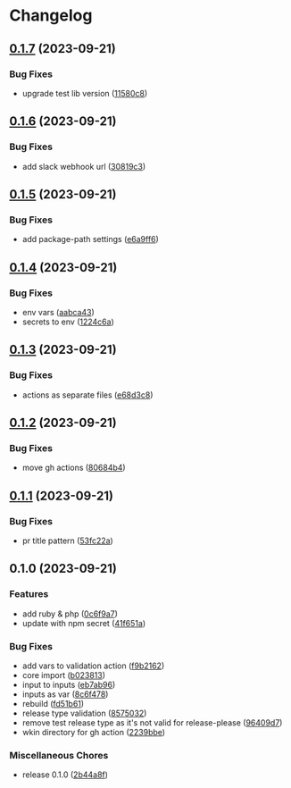 # Changelog

## [0.1.7](https://github.com/DXHeroes/gh-action-auto-release/compare/v0.1.6...v0.1.7) (2023-09-21)


### Bug Fixes

* upgrade test lib version ([11580c8](https://github.com/DXHeroes/gh-action-auto-release/commit/11580c8a006e4d343d1083df972a323410471e6d))

## [0.1.6](https://github.com/DXHeroes/gh-action-auto-release/compare/v0.1.5...v0.1.6) (2023-09-21)


### Bug Fixes

* add slack webhook url ([30819c3](https://github.com/DXHeroes/gh-action-auto-release/commit/30819c35ba7756ffc3c81222793ef91e3ecb9a9b))

## [0.1.5](https://github.com/DXHeroes/gh-action-auto-release/compare/v0.1.4...v0.1.5) (2023-09-21)


### Bug Fixes

* add package-path settings ([e6a9ff6](https://github.com/DXHeroes/gh-action-auto-release/commit/e6a9ff6ab9858d81f12571f09ca101b90066a54e))

## [0.1.4](https://github.com/DXHeroes/gh-action-auto-release/compare/v0.1.3...v0.1.4) (2023-09-21)


### Bug Fixes

* env vars ([aabca43](https://github.com/DXHeroes/gh-action-auto-release/commit/aabca43f33bc5d8b3f4dfe51bd365f6384e8567c))
* secrets to env ([1224c6a](https://github.com/DXHeroes/gh-action-auto-release/commit/1224c6a17d14e8334ca002ca18a336d7f7ee1ed9))

## [0.1.3](https://github.com/DXHeroes/gh-action-auto-release/compare/v0.1.2...v0.1.3) (2023-09-21)


### Bug Fixes

* actions as separate files ([e68d3c8](https://github.com/DXHeroes/gh-action-auto-release/commit/e68d3c86f0fff2ac0dcd5a280b811b0dbbd9210d))

## [0.1.2](https://github.com/DXHeroes/gh-action-auto-release/compare/v0.1.1...v0.1.2) (2023-09-21)


### Bug Fixes

* move gh actions ([80684b4](https://github.com/DXHeroes/gh-action-auto-release/commit/80684b4c0227979d17a7c437ff385f00532b8929))

## [0.1.1](https://github.com/DXHeroes/gh-action-auto-release/compare/v0.1.0...v0.1.1) (2023-09-21)


### Bug Fixes

* pr title pattern ([53fc22a](https://github.com/DXHeroes/gh-action-auto-release/commit/53fc22ace479b4560562fceab3a6816e4f3eae7a))

## 0.1.0 (2023-09-21)


### Features

* add ruby & php ([0c6f9a7](https://github.com/DXHeroes/gh-action-auto-release/commit/0c6f9a77919a5873ea45ebb8ae552082e334697d))
* update with npm secret ([41f651a](https://github.com/DXHeroes/gh-action-auto-release/commit/41f651aacc330eaa0c0947537ed11452dd59b6ad))


### Bug Fixes

* add vars to validation action ([f9b2162](https://github.com/DXHeroes/gh-action-auto-release/commit/f9b21626ec65174df72099fd22ced32e8e56c86e))
* core import ([b023813](https://github.com/DXHeroes/gh-action-auto-release/commit/b02381360ce7e460d717c02ed07a915c5081885b))
* input to inputs ([eb7ab96](https://github.com/DXHeroes/gh-action-auto-release/commit/eb7ab96e40a3d76e4f8a10895b5fc6d9f927f574))
* inputs as var ([8c6f478](https://github.com/DXHeroes/gh-action-auto-release/commit/8c6f4784fc16b1ada15ff3670412c28c97e167d0))
* rebuild ([fd51b61](https://github.com/DXHeroes/gh-action-auto-release/commit/fd51b614057f9bce71a776e1e534bbfb2163c3a8))
* release type validation ([8575032](https://github.com/DXHeroes/gh-action-auto-release/commit/8575032db4c5b30d20f82843204f7c4553e21ae5))
* remove test release type as it's not valid for release-please ([96409d7](https://github.com/DXHeroes/gh-action-auto-release/commit/96409d72ff4d8d45e2337dd531b5525b643158a6))
* wkin directory for gh action ([2239bbe](https://github.com/DXHeroes/gh-action-auto-release/commit/2239bbe35a5962c727124c0cf8b8790edd0e721f))


### Miscellaneous Chores

* release 0.1.0 ([2b44a8f](https://github.com/DXHeroes/gh-action-auto-release/commit/2b44a8fd1e4a1245f3c1e06a00a3ca24969b5c99))
